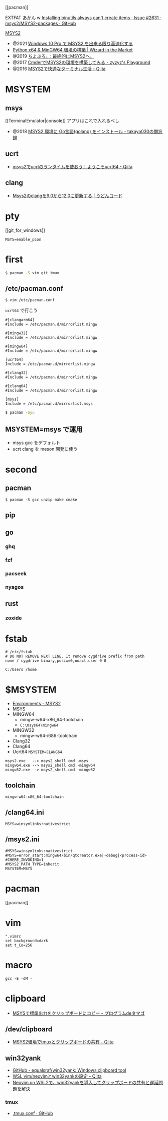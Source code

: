 [[pacman]]

EXTFAT あかん w
[Installing binutils always can't create items · Issue #2631 · msys2/MSYS2-packages · GitHub](https://github.com/msys2/MSYS2-packages/issues/2631)

[MSYS2](https://www.msys2.org/)

- @2021 [Windows 10 Pro で MSYS2 を出来る限り高速化する](https://zenn.dev/nyarla/articles/489394cec0ecb5)
- [Python x64 & MinGW64 環境の構築 | Wizard in the Market](https://fx-kirin.com/python/windows-python-mingw64-environment-build/)
- @2019 [ちよぶろ。: 最終的にMSYS2へ。](https://chiyosuke.blogspot.com/2019/03/msys2.html)
- @2017 [CmderでMSYS2の環境を構築してみる - zyzyz's Playground](https://zyzyz.github.io/ja/2017/10/Integrate-MSYS2-into-Cmder/)
- @2016 [MSYS2で快適なターミナル生活 - Qiita](https://qiita.com/Ted-HM/items/4f2feb9fdacb6c72083c)

# MSYSTEM
## msys
[[TerminalEmulator|console]] アプリはこれで入れるべし
- @2018 [MSYS2 環境に Go言語(golang) をインストール - takaya030の備忘録](https://takaya030.hatenablog.com/entry/2018/01/18/230105)
## ucrt
- [msys2でucrtのランタイムを使おう！ようこそucrt64 - Qiita](https://qiita.com/yumetodo/items/d849a6dcf08e0435f815)
## clang
- [Msys2のclangを9.0から12.0に更新する | うどんコード](https://udon.little-pear.net/msys2-clang-update-from9-to12/)

# pty
[[git_for_windows]]
```
MSYS=enable_pcon
```

# first
```sh
$ pacman -S vim git tmux
```

## /etc/pacman.conf
```sh
$ vim /etc/pacman.conf
```
`ucrt64` で行こう
```
#[clangarm64]
#Include = /etc/pacman.d/mirrorlist.mingw

#[mingw32]
#Include = /etc/pacman.d/mirrorlist.mingw

#[mingw64]
#Include = /etc/pacman.d/mirrorlist.mingw

[ucrt64]
Include = /etc/pacman.d/mirrorlist.mingw

#[clang32]
#Include = /etc/pacman.d/mirrorlist.mingw

#[clang64]
#Include = /etc/pacman.d/mirrorlist.mingw

[msys]
Include = /etc/pacman.d/mirrorlist.msys
````

```sh
$ pacman -Syu
```

## MSYSTEM=msys で運用
- msys gcc をデフォルト
- ucrt clang を meson 開発に使う

# second
## pacman
```
$ pacman -S gcc unzip make cmake
```

## pip

## go
### ghq
### fzf
### pacseek
### nyagos

## rust
### zoxide

# fstab
```
# /etc/fstab
# DO NOT REMOVE NEXT LINE. It remove cygdrive prefix from path
none / cygdrive binary,posix=0,noacl,user 0 0

C:/Users /home
```


# $MSYSTEM
- [Environments - MSYS2](https://www.msys2.org/docs/environments/)
- MSYS
- MINGW64
	- mingw-w64-x86_64-toolchain
	- `C:\msys64\mingw64`
- MINGW32
	- mingw-w64-i686-toolchain
- Clang32
- Clang64
- Ucrt64
`MSYSTEM=CLANG64`
```
msys2.exe   --> msys2_shell.cmd -msys  
mingw64.exe --> msys2_shell.cmd -mingw64  
mingw32.exe --> msys2_shell.cmd -mingw32
```
## toolchain
```
mingw-w64-x86_64-toolchain
```

## /clang64.ini
```
MSYS=winsymlinks:nativestrict
```

## /msys2.ini
```
#MSYS=winsymlinks:nativestrict
#MSYS=error_start:mingw64/bin/qtcreator.exe|-debug|<process-id>
#CHERE_INVOKING=1
#MSYS2_PATH_TYPE=inherit
MSYSTEM=MSYS
```

# pacman
[[pacman]]

# vim
```vim
".vimrc
set background=dark
set t_Co=256
```

# macro
```
gcc -E -dM -
```

# clipboard
- [MSYSで標準出力をクリップボードにコピー - プログラムdeタマゴ](https://nodamushi.hatenablog.com/entry/2018/01/12/195253)

## /dev/clipboard
- [MSYS2環境でtmuxとクリップボードの共有 - Qiita](https://qiita.com/hiratara/items/28cecb8b94dc83270dbc)
## win32yank
- [GitHub - equalsraf/win32yank: Windows clipboard tool](https://github.com/equalsraf/win32yank)
- [WSL vim/neovimとwin32yankの設定 - Qiita](https://qiita.com/tMinamiii/items/0c6589806090c7fc3f8a)
- [Neovim on WSL2で、win32yankを導入してクリップボードの共有と遅延問題を解決](https://zenn.dev/shoseisan/articles/d7565884f5846b)

### tmux
- [.tmux.conf · GitHub](https://gist.github.com/disktnk/2075bc74fbc5f079657d742b808e2993)


